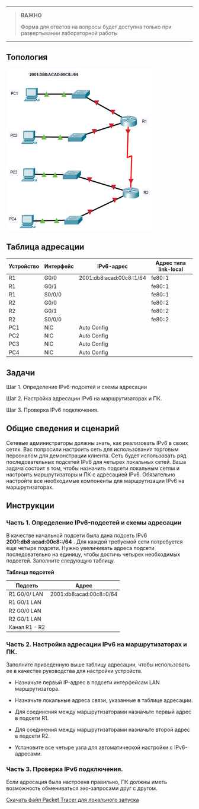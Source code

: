 
---

> **ВАЖНО**
> 
> Форма для ответов на вопросы будет доступна только при развертывании лабораторной работы 

---

## Топология

![](./assets/topology.png)

## Таблица адресации

| Устройство | Интерфейс | IPv6-адрес               | Адрес типа link-local |
|------------|-----------|--------------------------|-----------------------|
| R1         | G0/0      | 2001:db8:acad:00c8::1/64 | fe80::1               |
| R1         | G0/1      |                          | fe80::1               |
| R1         | S0/0/0    |                          | fe80::1               |
| R2         | G0/0      |                          | fe80::2               |
| R2         | G0/1      |                          | fe80::2               |
| R2         | S0/0/0    |                          | fe80::2               |
| PC1        | NIC       | Auto Config              |                       |
| PC2        | NIC       | Auto Config              |                       |
| PC3        | NIC       | Auto Config              |                       |
| PC4        | NIC       | Auto Config              |                       |

## Задачи

Шаг 1. Определение IPv6-подсетей и схемы адресации

Шаг 2. Настройка адресации IPv6 на маршрутизаторах и ПК.

Шаг 3. Проверка IPv6 подключения.

## Общие сведения и сценарий

Сетевые администраторы должны знать, как реализовать IPv6 в своих сетях. Вас попросили настроить сеть для использования торговым персоналом для демонстрации клиента. Сеть будет использовать ряд последовательных подсетей IPv6 для четырех локальных сетей. Ваша задача состоит в том, чтобы назначить подсети локальным сетям и настроить маршрутизаторы и ПК с адресацией IPv6. Обязательно настройте все необходимые компоненты для маршрутизации IPv6 на маршрутизаторах.

## Инструкции

### Часть 1. Определение IPv6-подсетей и схемы адресации

В качестве начальной подсети была дана подсеть IPv6 **2001:db8:acad:00c8::/64** . Для каждой требуемой сети потребуется еще четыре подсети. Нужно увеличивать адреса подсети последовательно на единицу, чтобы достичь четырех необходимых подсетей. Заполните следующую таблицу.

**Таблица подсетей**

| Подсеть       | Адрес                    |
|---------------|--------------------------|
| R1 G0/0/ LAN  | 2001:db8:acad:00c8::0/64 |
| R1 G0/1 LAN   |                          |
| R2 G0/0 LAN   |                          |
| R2 G0/1 LAN   |                          |
| Канал R1 - R2 |                          |

### Часть 2. Настройка адресации IPv6 на маршрутизаторах и ПК.

Заполните приведенную выше таблицу адресации, чтобы использовать ее в качестве руководства для настройки устройств.

-   Назначьте первый IP-адрес в подсети интерфейсам LAN маршрутизатора.

-   Назначьте локальные адреса связи, указанные в таблице адресации.

-   Для соединения между маршрутизаторами назначьте первый адрес в подсети R1.

-   Для соединения между маршрутизаторами назначьте второй адрес в подсети R2.

-   Установите все четыре узла для автоматической настройки с IPv6-адресами.

### Часть 3. Проверка IPv6 подключения.

Если адресация была настроена правильно, ПК должны иметь возможность обмениваться эхо-запросами друг с другом.

[Скачать файл Packet Tracer для локального запуска](./assets/12.9.1-lab.pka)
